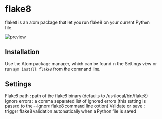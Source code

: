 # flake8

flake8 is an atom package that let you run flake8 on your current Python file.

![preview](https://raw.github.com/julozi/atom-flake8/master/preview.png)

## Installation

Use the Atom package manager, which can be found in the Settings view or
run `apm install flake8` from the command line.

## Settings

Flake8 path : path of the flake8 binary (defaults to /usr/local/bin/flake8)
Ignore errors : a comma separated list of ignored errors (this setting is passed to the --ignore flake8 command line option)
Validate on save : trigger flake8 validation automatically when a Python file is saved

